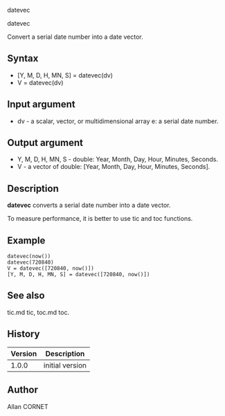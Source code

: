 



datevec


datevec

Convert a serial date number into a date vector.

## Syntax

- [Y, M, D, H, MN, S] = datevec(dv)
- V = datevec(dv)

## Input argument

 - dv - a scalar, vector, or multidimensional array e: a serial date number.

## Output argument

 - Y, M, D, H, MN, S - double: Year, Month, Day, Hour, Minutes, Seconds.
 - V - a vector of double: [Year, Month, Day, Hour, Minutes, Seconds].

## Description


  <p><b>datevec</b> converts a serial date number into a date vector.</p>
  <p>To measure performance, it is better to use tic and toc functions.</p>


## Example

```Nelson
datevec(now())
datevec(720840)
V = datevec([720840, now()])
[Y, M, D, H, MN, S] = datevec([720840, now()])
```

## See also

tic.md tic, toc.md toc.
## History

|Version|Description|
|------|------|
|1.0.0|initial version|


## Author

Allan CORNET



